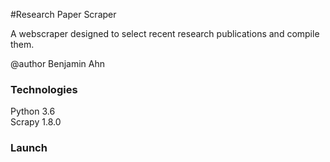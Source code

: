 #Research Paper Scraper

A webscraper designed to select recent research publications and compile them.

@author Benjamin Ahn

### Technologies
Python 3.6  
Scrapy 1.8.0  

### Launch